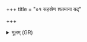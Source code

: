 +++
title = "०१ सहस्रेण शतमाना यद्"

+++
<details><summary>मूलम् (GR)</summary>

सहस्रेण शतमाना यद् एषि  
लोकां जिगेथ प्रथमा शतौदने ।  
सर्ववेदसम् उत वाजपेयं  
सर्वाꣳल् लोकां छतौदना समाप ॥
</details>